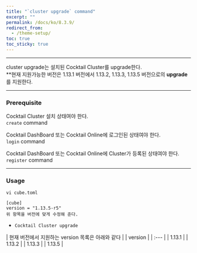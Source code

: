 ```yaml
---
title: "`cluster upgrade` command"
excerpt: ""
permalink: /docs/ko/8.3.9/
redirect_from:
  - /theme-setup/
toc: true
toc_sticky: true
---
```


---
cluster upgrade는 설치된 Cocktail Cluster를 upgrade한다.  
**현재 지원가능한 버전은 1.13.1 버전에서 1.13.2, 1.13.3, 1.13.5 버전으로의 **upgrade**를 지원한다.

---

### Prerequisite
Cocktail Cluster 설치 상태여야 한다.  
`create` command 

Cocktail DashBoard 또는 Cocktail Online에 로그인된 상태여야 한다.  
`login` command 

Cocktail DashBoard 또는 Cocktail Online에 Cluster가 등록된 상태여야 한다.  
`register` command 

----
### Usage

```
vi cube.toml

[cube]
version = "1.13.5-r5"
위 항목을 버전에 맞게 수정해 준다.
```

* `Cocktail Cluster upgrade`

| 현재 버전에서 지원하는 version 목록은 아래와 같다 |
| version |
| :--- |
| 1.13.1 |
| 1.13.2 |
| 1.13.3 |
| 1.13.5 |
